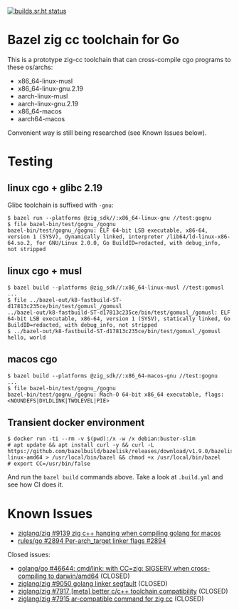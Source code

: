[![builds.sr.ht status](https://builds.sr.ht/~motiejus/bazel-zig-cc.svg)](https://builds.sr.ht/~motiejus/bazel-zig-cc)

# Bazel zig cc toolchain for Go

This is a prototype zig-cc toolchain that can cross-compile cgo programs to these os/archs:

- x86_64-linux-musl
- x86_64-linux-gnu.2.19
- aarch-linux-musl
- aarch-linux-gnu.2.19
- x86_64-macos
- aarch64-macos

Convenient way is still being researched (see Known Issues below).

# Testing

## linux cgo + glibc 2.19

Glibc toolchain is suffixed with `-gnu`:

```
$ bazel run --platforms @zig_sdk//:x86_64-linux-gnu //test:gognu
$ file bazel-bin/test/gognu_/gognu
bazel-bin/test/gognu_/gognu: ELF 64-bit LSB executable, x86-64, version 1 (SYSV), dynamically linked, interpreter /lib64/ld-linux-x86-64.so.2, for GNU/Linux 2.0.0, Go BuildID=redacted, with debug_info, not stripped
```

## linux cgo + musl

```
$ bazel build --platforms @zig_sdk//:x86_64-linux-musl //test:gomusl
...
$ file ../bazel-out/k8-fastbuild-ST-d17813c235ce/bin/test/gomusl_/gomusl
../bazel-out/k8-fastbuild-ST-d17813c235ce/bin/test/gomusl_/gomusl: ELF 64-bit LSB executable, x86-64, version 1 (SYSV), statically linked, Go BuildID=redacted, with debug_info, not stripped
$ ../bazel-out/k8-fastbuild-ST-d17813c235ce/bin/test/gomusl_/gomusl
hello, world
```

## macos cgo

```
$ bazel build --platforms @zig_sdk//:x86_64-macos-gnu //test:gognu
...
$ file bazel-bin/test/gognu_/gognu
bazel-bin/test/gognu_/gognu: Mach-O 64-bit x86_64 executable, flags:<NOUNDEFS|DYLDLINK|TWOLEVEL|PIE>
```

## Transient docker environment

```
$ docker run -ti --rm -v $(pwd):/x -w /x debian:buster-slim
# apt update && apt install curl -y && curl -L https://github.com/bazelbuild/bazelisk/releases/download/v1.9.0/bazelisk-linux-amd64 > /usr/local/bin/bazel && chmod +x /usr/local/bin/bazel
# export CC=/usr/bin/false
```

And run the `bazel build` commands above. Take a look at `.build.yml` and see
how CI does it.

# Known Issues

- [ziglang/zig #9139 zig c++ hanging when compiling golang for macos](https://github.com/ziglang/zig/issues/9139)
- [rules/go #2894 Per-arch_target linker flags #2894 ](https://github.com/bazelbuild/rules_go/issues/2894)

Closed issues:

- [golang/go #46644: cmd/link: with CC=zig: SIGSERV when cross-compiling to darwin/amd64](https://github.com/golang/go/issues/46644) (CLOSED)
- [ziglang/zig #9050 golang linker segfault](https://github.com/ziglang/zig/issues/9050) (CLOSED)
- [ziglang/zig #7917 [meta] better c/c++ toolchain compatibility](https://github.com/ziglang/zig/issues/7917) (CLOSED)
- [ziglang/zig #7915 ar-compatible command for zig cc](https://github.com/ziglang/zig/issues/7915) (CLOSED)
